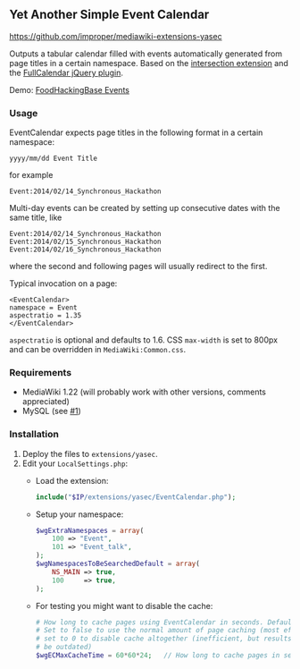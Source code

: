 ## Yet Another Simple Event Calendar

https://github.com/improper/mediawiki-extensions-yasec

Outputs a tabular calendar filled with events automatically generated
from page titles in a certain namespace. Based on the [intersection extension][1]
and the [FullCalendar jQuery plugin][2].

Demo: [FoodHackingBase Events][3]

### Usage

EventCalendar expects page titles in the following format in a certain
namespace:

    yyyy/mm/dd Event Title

for example

    Event:2014/02/14_Synchronous_Hackathon

Multi-day events can be created by setting up consecutive dates with the
same title, like

    Event:2014/02/14_Synchronous_Hackathon
    Event:2014/02/15_Synchronous_Hackathon
    Event:2014/02/16_Synchronous_Hackathon

where the second and following pages will usually redirect to the first.

Typical invocation on a page:

    <EventCalendar>
    namespace = Event
    aspectratio = 1.35
    </EventCalendar>

`aspectratio` is optional and defaults to 1.6. CSS `max-width` is set to
800px and can be overridden in `MediaWiki:Common.css`.

### Requirements

* MediaWiki 1.22 (will probably work with other versions, comments
  appreciated)
* MySQL (see [#1][4])

### Installation

1. Deploy the files to `extensions/yasec`.
2. Edit your `LocalSettings.php`:
    * Load the extension:

      ```php
      include("$IP/extensions/yasec/EventCalendar.php");
      ```

    * Setup your namespace:

      ```php
      $wgExtraNamespaces = array(
          100 => "Event",
          101 => "Event_talk",
      );
      $wgNamespacesToBeSearchedDefault = array(
          NS_MAIN => true,
          100     => true,
      );
      ```

    * For testing you might want to disable the cache:

      ```php
      # How long to cache pages using EventCalendar in seconds. Default to 1 day.
      # Set to false to use the normal amount of page caching (most efficient),
      # set to 0 to disable cache altogether (inefficient, but results will never
      # be outdated)
      $wgECMaxCacheTime = 60*60*24;   // How long to cache pages in seconds
      ```

  [1]: http://www.mediawiki.org/wiki/Extension:DynamicPageList_(Wikimedia)
  [2]: http://arshaw.com/fullcalendar/
  [3]: https://foodhackingbase.org/wiki/Events
  [4]: https://github.com/improper/mediawiki-extensions-yasec/issues/1
